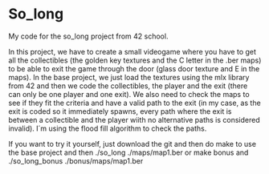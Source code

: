 # So_long
My code for the so_long project from 42 school.

In this project, we have to create a small videogame where you have to get all the collectibles (the golden key textures and the C letter in the .ber maps) to be able to exit the game through the door (glass door texture and E in the maps).
In the base project, we just load the textures using the mlx library from 42 and then we code the collectibles, the player and the exit (there can only be one player and one exit). We also need to check the maps to see if they fit the criteria and have a valid path to the exit (in my case, as the exit is coded so it immediately spawns, every path where the exit is between a collectible and the player wiith no alternative paths is considered invalid). I´m using the flood fill algorithm to check the paths.

If you want to try it yourself, just download the git and then do make to use the base project and then ./so_long ./maps/map1.ber or make bonus and ./so_long_bonus ./bonus/maps/map1.ber
